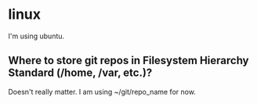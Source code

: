 # linux
I'm using ubuntu.

## Where to store git repos in Filesystem Hierarchy Standard (/home, /var, etc.)?
Doesn't really matter. I am using ~/git/repo_name for now.



